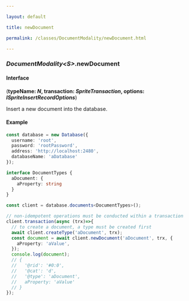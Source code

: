 ```yaml
---

layout: default

title: newDocument

permalink: /classes/DocumentModality/newDocument.html

---
```


### _DocumentModality&lt;S&gt;_.newDocument

#### Interface

(**typeName: *N*, transaction: *SpriteTransaction*, options: *ISpriteInsertRecordOptions***)

Insert a new document into the database.

#### Example

```ts
const database = new Database({
  username: 'root',
  password: 'rootPassword',
  address: 'http://localhost:2480',
  databaseName: 'aDatabase'
});

interface DocumentTypes {
  aDocument: {
    aProperty: string
  }
}

const client = database.documents<DocumentTypes>();

// non-idempotent operations must be conducted within a transaction
client.transaction(async (trx)=>{
  // to create a document, a type must be created first
  await client.createType('aDocument', trx);
  const document = await client.newDocument('aDocument', trx, {
    aProperty: 'aValue',
  });
  console.log(document);
  // {
  //   '@rid': '#0:0',
  //   '@cat': 'd',
  //   '@type': 'aDocument',
  //   aProperty: 'aValue'
  // }
});
```

